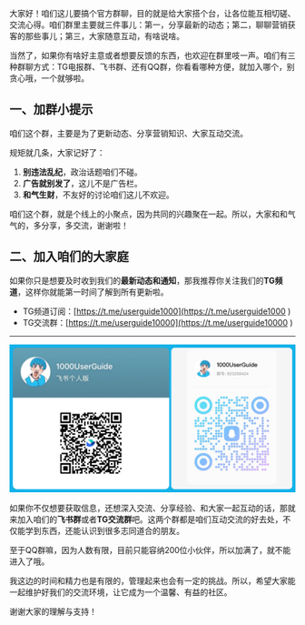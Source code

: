 大家好！咱们这儿要搞个官方群聊，目的就是给大家搭个台，让各位能互相切磋、交流心得。咱们群里主要就三件事儿：第一，分享最新的动态；第二，聊聊营销获客的那些事儿；第三，大家随意互动，有啥说啥。

当然了，如果你有啥好主意或者想要反馈的东西，也欢迎在群里吱一声。咱们有三种群聊方式：TG电报群、飞书群、还有QQ群，你看看哪种方便，就加入哪个，别贪心哦，一个就够啦。

## 一、加群小提示

咱们这个群，主要是为了更新动态、分享营销知识、大家互动交流。

规矩就几条，大家记好了：

1. **别违法乱纪**，政治话题咱们不碰。
2. **广告就别发了**，这儿不是广告栏。
3. **和气生财**，不友好的讨论咱们这儿不欢迎。

咱们这个群，就是个线上的小聚点，因为共同的兴趣聚在一起。所以，大家和和气气的，多分享，多交流，谢谢啦！

## 二、加入咱们的大家庭

如果你只是想要及时收到我们的**最新动态和通知**，那我推荐你关注我们的**TG频道**，这样你就能第一时间了解到所有更新啦。

- TG频道订阅：[https://t.me/userguide1000](https://t.me/userguide1000 )
- TG交流群：[https://t.me/userguide10000](https://t.me/userguide10000 )

---

<p align="center"><img src="/assets/group.png"></p>

如果你不仅想要获取信息，还想深入交流、分享经验、和大家一起互动的话，那就来加入咱们的**飞书群**或者**TG交流群**吧。这两个群都是咱们互动交流的好去处，不仅能学到东西，还能认识到很多志同道合的朋友。

至于QQ群嘛，因为人数有限，目前只能容纳200位小伙伴，所以加满了，就不能进入了哦。

我这边的时间和精力也是有限的，管理起来也会有一定的挑战。所以，希望大家能一起维护好我们的交流环境，让它成为一个温馨、有益的社区。

谢谢大家的理解与支持！
